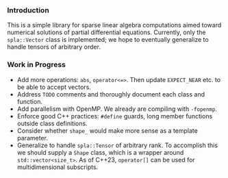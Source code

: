 ### Introduction
This is a simple library for sparse linear algebra computations aimed toward numerical solutions of partial differential equations. Currently, only the `spla::Vector` class is implemented; we hope to eventually generalize to handle tensors of arbitrary order.

### Work in Progress
* Add more operations: `abs`, `operator<=>`. Then update `EXPECT_NEAR` etc. to be able to accept vectors.
* Address `TODO` comments and thoroughly document each class and function.
* Add parallelism with OpenMP. We already are compiling with `-fopenmp`.
* Enforce good C++ practices: `#define` guards, long member functions outside class definitions.
* Consider whether `shape_` would make more sense as a template parameter.
* Generalize to handle `spla::Tensor` of arbitrary rank. To accomplish this we should supply a `Shape` class, which is a wrapper around `std::vector<size_t>`. As of C++23, `operator[]` can be used for multidimensional subscripts.
